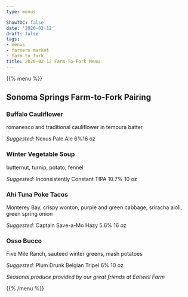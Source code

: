 ```yaml
---
type: menus

ShowTOC: false
date: '2020-02-12'
draft: false
tags:
- menus
- farmers market
- farm to fork
title: 2020-02-12 Farm-To-Fork Menu
---
```


{{% menu %}}

## Sonoma Springs Farm\-to\-Fork Pairing

### Buffalo Cauliflower

romanesco and traditional cauliflower in tempura batter

*Suggested:* Nexus Pale Ale 6%16 oz

### Winter Vegetable Soup

butternut, turnip, potato, fennel

*Suggested:* Inconsistently Constant TIPA 10\.7% 10 oz

### Ahi Tuna Poke Tacos

Monterey Bay, crispy wonton, purple and green cabbage,
sriracha aioli, green spring onion 

*Suggested:* Captain Save\-a\-Mo Hazy 5\.6% 16 oz

### Osso Bucco

Five Mile Ranch, sauteed winter greens, mash potatoes

*Suggested:* Plum Drunk Belgian Tripel 6% 10 oz


*Seasonal produce provided by our great friends at Eatwell Farm*

{{% /menu %}}

